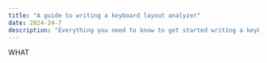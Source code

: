 ```yaml
---
title: "A guide to writing a keyboard layout analyzer"
date: 2024-24-7
description: "Everything you need to know to get started writing a keyboard layout analyzer"
---
```


WHAT